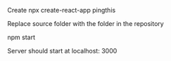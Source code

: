 Create npx create-react-app pingthis

 Replace source folder with the folder in the repository
 
 npm start
 
 Server should start at localhost: 3000
